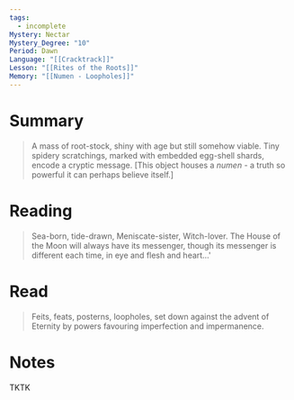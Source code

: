 ```yaml
---
tags:
  - incomplete
Mystery: Nectar
Mystery_Degree: "10"
Period: Dawn
Language: "[[Cracktrack]]"
Lesson: "[[Rites of the Roots]]"
Memory: "[[Numen - Loopholes]]"
---
```

# Summary
> A mass of root-stock, shiny with age but still somehow viable. Tiny spidery scratchings, marked with embedded egg-shell shards, encode a cryptic message. \[This object houses a <i>numen</i> - a truth so powerful it can perhaps believe itself.]
# Reading
> Sea-born, tide-drawn, Meniscate-sister, Witch-lover. The House of the Moon will always have its messenger, though its messenger is different each time, in eye and flesh and heart…'
# Read
> Feits, feats, posterns, loopholes, set down against the advent of Eternity by powers favouring imperfection and impermanence.
# Notes
TKTK

